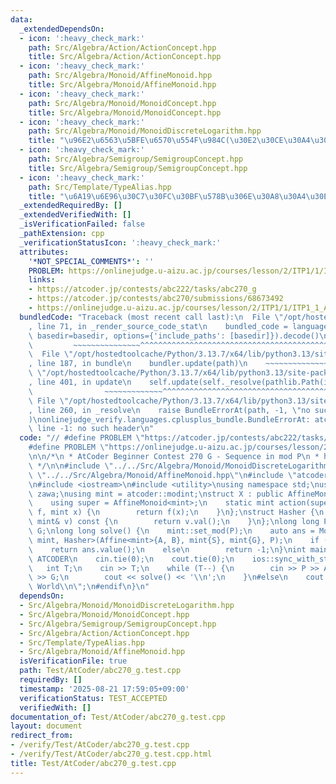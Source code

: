 ```yaml
---
data:
  _extendedDependsOn:
  - icon: ':heavy_check_mark:'
    path: Src/Algebra/Action/ActionConcept.hpp
    title: Src/Algebra/Action/ActionConcept.hpp
  - icon: ':heavy_check_mark:'
    path: Src/Algebra/Monoid/AffineMonoid.hpp
    title: Src/Algebra/Monoid/AffineMonoid.hpp
  - icon: ':heavy_check_mark:'
    path: Src/Algebra/Monoid/MonoidConcept.hpp
    title: Src/Algebra/Monoid/MonoidConcept.hpp
  - icon: ':heavy_check_mark:'
    path: Src/Algebra/Monoid/MonoidDiscreteLogarithm.hpp
    title: "\u96E2\u6563\u5BFE\u6570\u554F\u984C(\u30E2\u30CE\u30A4\u30C9)"
  - icon: ':heavy_check_mark:'
    path: Src/Algebra/Semigroup/SemigroupConcept.hpp
    title: Src/Algebra/Semigroup/SemigroupConcept.hpp
  - icon: ':heavy_check_mark:'
    path: Src/Template/TypeAlias.hpp
    title: "\u6A19\u6E96\u30C7\u30FC\u30BF\u578B\u306E\u30A8\u30A4\u30EA\u30A2\u30B9"
  _extendedRequiredBy: []
  _extendedVerifiedWith: []
  _isVerificationFailed: false
  _pathExtension: cpp
  _verificationStatusIcon: ':heavy_check_mark:'
  attributes:
    '*NOT_SPECIAL_COMMENTS*': ''
    PROBLEM: https://onlinejudge.u-aizu.ac.jp/courses/lesson/2/ITP1/1/ITP1_1_A
    links:
    - https://atcoder.jp/contests/abc222/tasks/abc270_g
    - https://atcoder.jp/contests/abc270/submissions/68673492
    - https://onlinejudge.u-aizu.ac.jp/courses/lesson/2/ITP1/1/ITP1_1_A
  bundledCode: "Traceback (most recent call last):\n  File \"/opt/hostedtoolcache/Python/3.13.7/x64/lib/python3.13/site-packages/onlinejudge_verify/documentation/build.py\"\
    , line 71, in _render_source_code_stat\n    bundled_code = language.bundle(stat.path,\
    \ basedir=basedir, options={'include_paths': [basedir]}).decode()\n          \
    \         ~~~~~~~~~~~~~~~^^^^^^^^^^^^^^^^^^^^^^^^^^^^^^^^^^^^^^^^^^^^^^^^^^^^^^^^^^^^^^^^^^\n\
    \  File \"/opt/hostedtoolcache/Python/3.13.7/x64/lib/python3.13/site-packages/onlinejudge_verify/languages/cplusplus.py\"\
    , line 187, in bundle\n    bundler.update(path)\n    ~~~~~~~~~~~~~~^^^^^^\n  File\
    \ \"/opt/hostedtoolcache/Python/3.13.7/x64/lib/python3.13/site-packages/onlinejudge_verify/languages/cplusplus_bundle.py\"\
    , line 401, in update\n    self.update(self._resolve(pathlib.Path(included), included_from=path))\n\
    \                ~~~~~~~~~~~~~^^^^^^^^^^^^^^^^^^^^^^^^^^^^^^^^^^^^^^^^^^^^\n \
    \ File \"/opt/hostedtoolcache/Python/3.13.7/x64/lib/python3.13/site-packages/onlinejudge_verify/languages/cplusplus_bundle.py\"\
    , line 260, in _resolve\n    raise BundleErrorAt(path, -1, \"no such header\"\
    )\nonlinejudge_verify.languages.cplusplus_bundle.BundleErrorAt: atcoder/modint:\
    \ line -1: no such header\n"
  code: "// #define PROBLEM \"https://atcoder.jp/contests/abc222/tasks/abc270_g\"\n\
    #define PROBLEM \"https://onlinejudge.u-aizu.ac.jp/courses/lesson/2/ITP1/1/ITP1_1_A\"\
    \n\n/*\n * AtCoder Beginner Contest 270 G - Sequence in mod P\n * https://atcoder.jp/contests/abc270/submissions/68673492\n\
    \ */\n\n#include \"../../Src/Algebra/Monoid/MonoidDiscreteLogarithm.hpp\"\n#include\
    \ \"../../Src/Algebra/Monoid/AffineMonoid.hpp\"\n#include \"atcoder/modint\"\n\
    \n#include <iostream>\n#include <utility>\nusing namespace std;\nusing namespace\
    \ zawa;\nusing mint = atcoder::modint;\nstruct X : public AffineMonoid<mint> {\n\
    \    using super = AffineMonoid<mint>;\n    static mint action(super::Element\
    \ f, mint x) {\n        return f(x);\n    }\n};\nstruct Hasher {\n    size_t operator()(const\
    \ mint& v) const {\n        return v.val();\n    }\n};\nlong long P, A, B, S,\
    \ G;\nlong long solve() {\n    mint::set_mod(P);\n    auto ans = MonoidDiscreteLogarithm<X,\
    \ mint, Hasher>(Affine<mint>{A, B}, mint{S}, mint{G}, P);\n    if (ans)\n    \
    \    return ans.value();\n    else\n        return -1;\n}\nint main() {\n#ifdef\
    \ ATCODER\n    cin.tie(0);\n    cout.tie(0);\n    ios::sync_with_stdio(0);\n \
    \   int T;\n    cin >> T;\n    while (T--) {\n        cin >> P >> A >> B >> S\
    \ >> G;\n        cout << solve() << '\\n';\n    }\n#else\n    cout << \"Hello\
    \ World\\n\";\n#endif\n}\n"
  dependsOn:
  - Src/Algebra/Monoid/MonoidDiscreteLogarithm.hpp
  - Src/Algebra/Monoid/MonoidConcept.hpp
  - Src/Algebra/Semigroup/SemigroupConcept.hpp
  - Src/Algebra/Action/ActionConcept.hpp
  - Src/Template/TypeAlias.hpp
  - Src/Algebra/Monoid/AffineMonoid.hpp
  isVerificationFile: true
  path: Test/AtCoder/abc270_g.test.cpp
  requiredBy: []
  timestamp: '2025-08-21 17:59:05+09:00'
  verificationStatus: TEST_ACCEPTED
  verifiedWith: []
documentation_of: Test/AtCoder/abc270_g.test.cpp
layout: document
redirect_from:
- /verify/Test/AtCoder/abc270_g.test.cpp
- /verify/Test/AtCoder/abc270_g.test.cpp.html
title: Test/AtCoder/abc270_g.test.cpp
---
```

